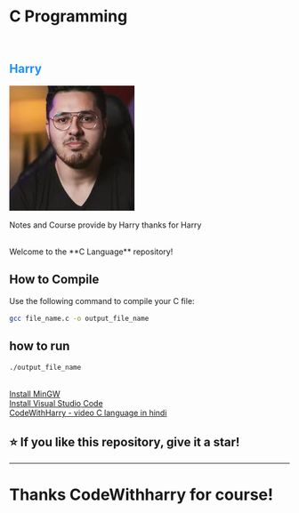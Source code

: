 # C Programming
<br>
<h2 style="color:DodgerBlue;">Harry</h2>
<img src="harry.png" alt="Harry">
<br>
<p>Notes and Course provide by Harry thanks for Harry</p>
<br>
Welcome to the **C Language** repository!

## How to Compile
Use the following command to compile your C file:
```bash
gcc file_name.c -o output_file_name
```
## how to run
```bash
./output_file_name
```
<br>
<a href="https://sourceforge.net/projects/mingw/" target="_blank">Install MinGW</a>
<br>
<a href="https://code.visualstudio.com/download">Install Visual Studio Code</a>
<br>
<a href="https://www.youtube.com/watch?v=aZb0iu4uGwA&t=10106s">CodeWithHarry - video C language in  hindi</a>
<br>
<h2>⭐ If you like this repository, give it a star!</h2>
<hr>
<h1>Thanks CodeWithharry for course!</h1>


